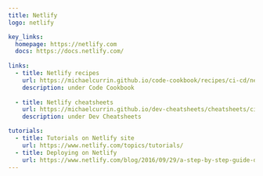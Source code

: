 ```yaml
---
title: Netlify
logo: netlify

key_links:
  homepage: https://netlify.com
  docs: https://docs.netlify.com/
  
links:
  - title: Netlify recipes
    url: https://michaelcurrin.github.io/code-cookbook/recipes/ci-cd/netlify/
    description: under Code Cookbook
    
  - title: Netlify cheatsheets
    url: https://michaelcurrin.github.io/dev-cheatsheets/cheatsheets/ci-cd/netlify/
    description: under Dev Cheatsheets

tutorials:
  - title: Tutorials on Netlify site
    url: https://www.netlify.com/topics/tutorials/
  - title: Deploying on Netlify
    url: https://www.netlify.com/blog/2016/09/29/a-step-by-step-guide-deploying-on-netlify/
---
```


